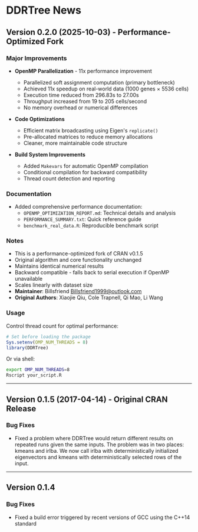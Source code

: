 # DDRTree News

## Version 0.2.0 (2025-10-03) - Performance-Optimized Fork

### Major Improvements

* **OpenMP Parallelization** - 11x performance improvement
  - Parallelized soft assignment computation (primary bottleneck)
  - Achieved 11x speedup on real-world data (1000 genes × 5536 cells)
  - Execution time reduced from 296.83s to 27.00s
  - Throughput increased from 19 to 205 cells/second
  - No memory overhead or numerical differences

* **Code Optimizations**
  - Efficient matrix broadcasting using Eigen's `replicate()`
  - Pre-allocated matrices to reduce memory allocations
  - Cleaner, more maintainable code structure

* **Build System Improvements**
  - Added `Makevars` for automatic OpenMP compilation
  - Conditional compilation for backward compatibility
  - Thread count detection and reporting

### Documentation

* Added comprehensive performance documentation:
  - `OPENMP_OPTIMIZATION_REPORT.md`: Technical details and analysis
  - `PERFORMANCE_SUMMARY.txt`: Quick reference guide
  - `benchmark_real_data.R`: Reproducible benchmark script

### Notes

* This is a performance-optimized fork of CRAN v0.1.5
* Original algorithm and core functionality unchanged
* Maintains identical numerical results
* Backward compatible - falls back to serial execution if OpenMP unavailable
* Scales linearly with dataset size
* **Maintainer**: Billsfriend <Billsfriend1999@outlook.com>
* **Original Authors**: Xiaojie Qiu, Cole Trapnell, Qi Mao, Li Wang

### Usage

Control thread count for optimal performance:

```r
# Set before loading the package
Sys.setenv(OMP_NUM_THREADS = 8)
library(DDRTree)
```

Or via shell:
```bash
export OMP_NUM_THREADS=8
Rscript your_script.R
```

---

## Version 0.1.5 (2017-04-14) - Original CRAN Release

### Bug Fixes

* Fixed a problem where DDRTree would return different results on repeated runs 
  given the same inputs. The problem was in two places: kmeans and irlba. We now 
  call irlba with deterministically initialized eigenvectors and kmeans with 
  deterministically selected rows of the input.

---

## Version 0.1.4

### Bug Fixes

* Fixed a build error triggered by recent versions of GCC using the C++14 standard
